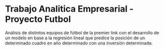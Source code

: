 # Trabajo Analitica Empresarial - Proyecto Futbol
Análisis de distintos equipos de fútbol de la premier link con el desarrollo de un modelo en base a la regresión lineal que predice la posición de un determinado cuadro en año determinado con una inversión determinada.
